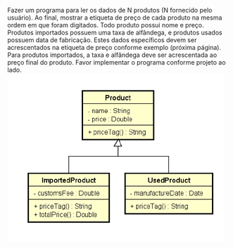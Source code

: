 Fazer um programa para ler os dados de N produtos (N fornecido pelo usuário). Ao final, mostrar a etiqueta de preço de cada produto na
mesma ordem em que foram digitados. Todo produto possui nome e preço. Produtos importados possuem uma taxa de alfândega, e
produtos usados possuem data de fabricação. Estes dados específicos devem ser acrescentados na etiqueta de preço conforme
exemplo (próxima página). Para produtos importados, a taxa e alfândega deve ser acrescentada ao preço final do produto.
Favor implementar o programa conforme projeto ao lado.![Alt text](image.png)